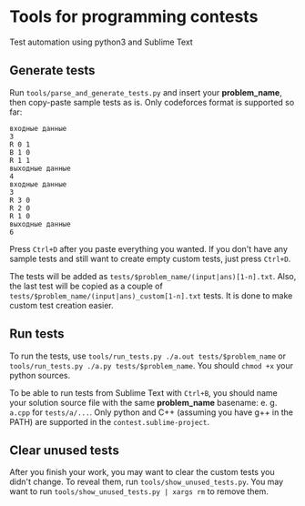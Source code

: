 # Tools for programming contests

Test automation using python3 and Sublime Text

## Generate tests
Run `tools/parse_and_generate_tests.py` and insert your **problem_name**, then copy-paste sample tests as is. Only codeforces format is supported so far:

```
входные данные
3
R 0 1
B 1 0
R 1 1
выходные данные
4
входные данные
3
R 3 0
R 2 0
R 1 0
выходные данные
6
```

Press `Ctrl+D` after you paste everything you wanted. If you don't have any sample tests and still want to create empty custom tests, just press `Ctrl+D`.

The tests will be added as `tests/$problem_name/(input|ans)[1-n].txt`. Also, the last test will be copied as a couple of `tests/$problem_name/(input|ans)_custom[1-n].txt` tests. It is done to make custom test creation easier.

## Run tests

To run the tests, use `tools/run_tests.py ./a.out tests/$problem_name` or `tools/run_tests.py ./a.py tests/$problem_name`. You should `chmod +x` your python sources.

To be able to run tests from Sublime Text with `Ctrl+B`, you should name your solution source file with the same **problem_name** basename: e. g. `a.cpp` for `tests/a/...`. Only python and C++ (assuming you have g++ in the PATH) are supported in the `contest.sublime-project`.

## Clear unused tests

After you finish your work, you may want to clear the custom tests you didn't change. To reveal them, run `tools/show_unused_tests.py`. You may want to run `tools/show_unused_tests.py | xargs rm` to remove them.

